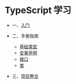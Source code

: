 # TypeScript 学习
- 一、[入门](./started.md)

- 二、手册指南
    - [基础类型](./basetype.md)
    - [变量声明](./variabledeclaration.md)
    - [接口](./interface.md)
    - [类](./class.md)

- 三、[项目整合]()

